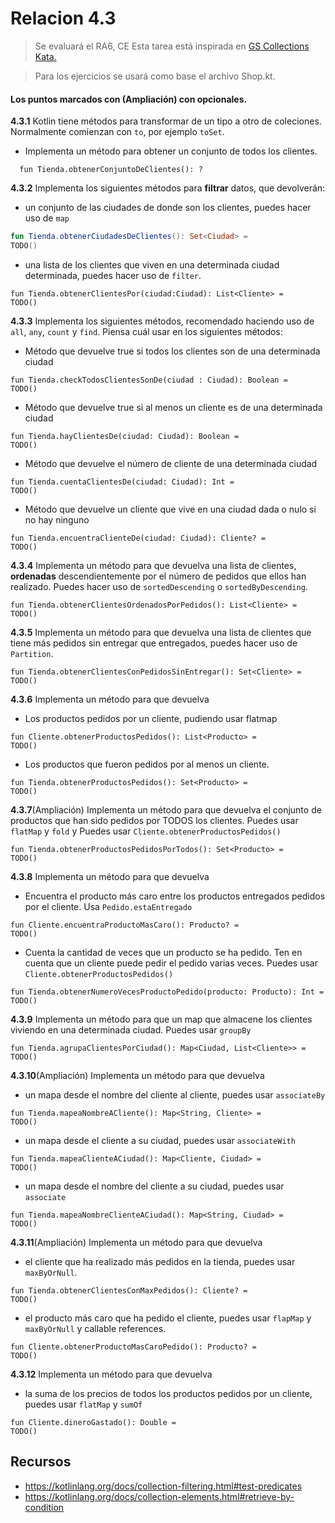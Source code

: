 # Relacion 4.3
> Se evaluará el RA6, CE 
Esta tarea está inspirada en [GS Collections Kata.](https://github.com/goldmansachs/gs-collections-kata)

>Para los ejercicios se usará como base el archivo Shop.kt.

#### Los puntos marcados con (Ampliación) con opcionales. 

**4.3.1** Kotlin tiene métodos para transformar de un tipo a otro de coleciones. Normalmente comienzan con `to`, por ejemplo `toSet`. 

- Implementa un método para obtener un conjunto de todos los clientes.
```Kt
  fun Tienda.obtenerConjuntoDeClientes(): ?

```


**4.3.2** Implementa los siguientes métodos para **filtrar** datos, que devolverán:
- un conjunto de las ciudades de donde son los clientes, puedes hacer uso de `map`

```kt
fun Tienda.obtenerCiudadesDeClientes(): Set<Ciudad> =
TODO()  
```

- una lista de los clientes que viven en una determinada ciudad determinada, puedes hacer uso de `filter`.

```Kt 
fun Tienda.obtenerClientesPor(ciudad:Ciudad): List<Cliente> =  
TODO()  
```

**4.3.3** Implementa los siguientes métodos, recomendado haciendo uso de  `all`, `any`, `count` y `find`. Piensa cuál usar en los siguientes métodos:

- Método que devuelve true si todos los clientes son de una determinada ciudad

```Kt
fun Tienda.checkTodosClientesSonDe(ciudad : Ciudad): Boolean =
TODO()
```

- Método que devuelve true si al menos un cliente es de una determinada ciudad
```Kt
fun Tienda.hayClientesDe(ciudad: Ciudad): Boolean =
TODO()
```
- Método que devuelve el número de cliente de una determinada ciudad
```Kt
fun Tienda.cuentaClientesDe(ciudad: Ciudad): Int =
TODO()
```
- Método que devuelve un cliente que vive en una ciudad dada o nulo si no hay ninguno
```Kt
fun Tienda.encuentraClienteDe(ciudad: Ciudad): Cliente? =
TODO()
```

**4.3.4** Implementa un método para que devuelva una lista de clientes, **ordenadas** descendientemente por el número de pedidos que ellos han realizado. Puedes hacer uso de `sortedDescending` o `sortedByDescending`.
```Kt
fun Tienda.obtenerClientesOrdenadosPorPedidos(): List<Cliente> =
TODO()
```

**4.3.5** Implementa un método para que devuelva una lista de clientes que tiene más pedidos sin entregar que entregados, puedes hacer uso de `Partition`.
```Kt
fun Tienda.obtenerClientesConPedidosSinEntregar(): Set<Cliente> = 
TODO()
```

**4.3.6** Implementa un método para que devuelva 

- Los productos pedidos por un cliente, pudiendo usar flatmap
```Kt
fun Cliente.obtenerProductosPedidos(): List<Producto> =
TODO()
```

- Los productos que fueron pedidos por al menos un cliente.
```Kt
fun Tienda.obtenerProductosPedidos(): Set<Producto> =
TODO()
```

**4.3.7**(Ampliación) Implementa un método para que devuelva el conjunto de productos que han sido pedidos por TODOS los clientes. Puedes usar `flatMap` y `fold` y Puedes usar `Cliente.obtenerProductosPedidos()`
```Kt
fun Tienda.obtenerProductosPedidosPorTodos(): Set<Producto> =
TODO()
```

**4.3.8** Implementa un método para que devuelva

- Encuentra el producto más caro entre los productos entregados pedidos por el cliente. Usa `Pedido.estaEntregado`
```Kt
fun Cliente.encuentraProductoMasCaro(): Producto? = 
TODO()
```

- Cuenta la cantidad de veces que un producto se ha pedido. Ten en cuenta que un cliente puede pedir el pedido varias veces. Puedes usar `Cliente.obtenerProductosPedidos()`
```Kt
fun Tienda.obtenerNumeroVecesProductoPedido(producto: Producto): Int = 
TODO()
```

**4.3.9** Implementa un método para que un map que almacene los clientes viviendo en una determinada ciudad. Puedes usar `groupBy`
```Kt
fun Tienda.agrupaClientesPorCiudad(): Map<Ciudad, List<Cliente>> =
TODO()
```

**4.3.10**(Ampliación) Implementa un método para que devuelva
- un mapa desde el nombre del cliente al cliente, puedes usar `associateBy`
```Kt
fun Tienda.mapeaNombreACliente(): Map<String, Cliente> =
TODO()
```
- un mapa desde el cliente a su ciudad, puedes usar `associateWith`
```Kt
fun Tienda.mapeaClienteACiudad(): Map<Cliente, Ciudad> =
TODO()
```
- un mapa desde el nombre del cliente a su ciudad, puedes usar `associate`
```Kt
fun Tienda.mapeaNombreClienteACiudad(): Map<String, Ciudad> =
TODO()
```
**4.3.11**(Ampliación) Implementa un método para que devuelva
- el cliente que ha realizado más pedidos en la tienda, puedes usar `maxByOrNull`.
```Kt
fun Tienda.obtenerClientesConMaxPedidos(): Cliente? =
TODO()
```

- el producto más caro que ha pedido el cliente, puedes usar `flapMap` y `maxByOrNull` y callable references.
```Kt
fun Cliente.obtenerProductoMasCaroPedido(): Producto? =
TODO()
```
**4.3.12** Implementa un método para que devuelva
- la suma de los precios de todos los productos pedidos por un cliente, puedes usar `flatMap` y `sumOf`
```Kt
fun Cliente.dineroGastado(): Double =
TODO()
```



## Recursos
- https://kotlinlang.org/docs/collection-filtering.html#test-predicates
- https://kotlinlang.org/docs/collection-elements.html#retrieve-by-condition

